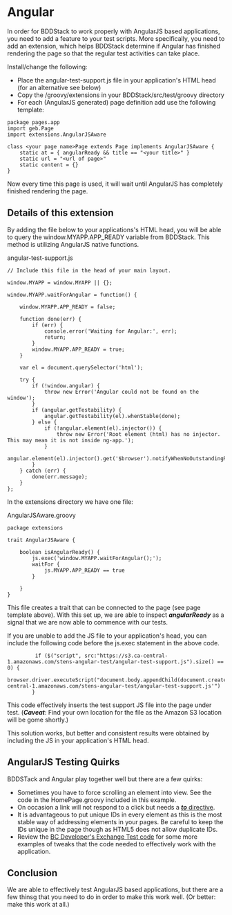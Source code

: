 # Angular
In order for BDDStack to work properly with AngularJS based applications, you need to add a feature to your test scripts.
More specifically, you need to add an extension, which helps BDDStack determine if Angular has finished rendering the page so that the regular test activities can take place.

Install/change the following:
* Place the angular-test-support.js file in your application's HTML head (for an alternative see below)
* Copy the /groovy/extensions in your BDDStack/src/test/groovy directory
* For each (AngularJS generated) page definition add use the following template:

~~~~
package pages.app
import geb.Page
import extensions.AngularJSAware

class <your page name>Page extends Page implements AngularJSAware {
	static at = { angularReady && title == "<your title>" }
	static url = "<url of page>"
	static content = {}
}
~~~~

Now every time this page is used, it will wait until AngularJS has completely finished rendering the page.

## Details of this extension

By adding the file below to your applications's HTML head, you will be able to query the window.MYAPP.APP_READY variable from BDDStack.
This method is utilizing AngularJS native functions.

angular-test-support.js
~~~~
// Include this file in the head of your main layout.

window.MYAPP = window.MYAPP || {};

window.MYAPP.waitForAngular = function() {

    window.MYAPP.APP_READY = false;

    function done(err) {
        if (err) {
            console.error('Waiting for Angular:', err);
            return;
        }
        window.MYAPP.APP_READY = true;
    }

    var el = document.querySelector('html');

    try {
        if (!window.angular) {
            throw new Error('Angular could not be found on the window');
        }
        if (angular.getTestability) {
            angular.getTestability(el).whenStable(done);
        } else {
            if (!angular.element(el).injector()) {
                throw new Error('Root element (html) has no injector. This may mean it is not inside ng-app.');
            }
            angular.element(el).injector().get('$browser').notifyWhenNoOutstandingRequests(done);
        }
    } catch (err) {
        done(err.message);
    }
};
~~~~

In the extensions directory we have one file:

AngularJSAware.groovy
~~~~
package extensions

trait AngularJSAware {
 
    boolean isAngularReady() {
        js.exec('window.MYAPP.waitForAngular();');
        waitFor {
            js.MYAPP.APP_READY == true
        }

    }
}
~~~~

This file creates a trait that can be connected to the page (see page template above). With this set up, we are able to inspect ***angularReady*** as a signal that we are now able to commence with our tests.

If you are unable to add the JS file to your application's head, you can include the following code before the js.exec statement in the above code.

~~~~
         if ($("script", src:"https://s3.ca-central-1.amazonaws.com/stens-angular-test/angular-test-support.js").size() == 0) {
            browser.driver.executeScript("document.body.appendChild(document.createElement(\'script\')).src=\'https://s3.ca-central-1.amazonaws.com/stens-angular-test/angular-test-support.js'")
        }  
~~~~

This code effectively inserts the test support JS file into the page under test. (***Caveat***: Find your own location for the file as the Amazon S3 location will be gome shortly.)  

This solution works, but better and consistent results were obtained by including the JS in your application's HTML head.

## AngularJS Testing Quirks
BDDSTack and Angular play together well but there are a few quirks:

* Sometimes you have to force scrolling an element into view. See the code in the HomePage.groovy included in this example.
* On occasion a link will not respond to a click but needs a [***to*** directive](http://www.gebish.org/manual/current/#content-dsl-to).
* It is advantageous to put unique IDs in every element as this is the most stable way of addressing elements in your pages. Be careful to keep the IDs unique in the page though as HTML5 does not allow duplicate IDs.
* Review the [BC Developer's Exchange Test code](https://github.com/BCDevExchange/devex/tree/develop/functional-tests) for some more examples of tweaks that the code needed to effectively work with the application.

## Conclusion
We are able to effectively test AngularJS based applications, but there are a few thinsg that you need to do in order to make this work well. (Or better: make this work at all.)
